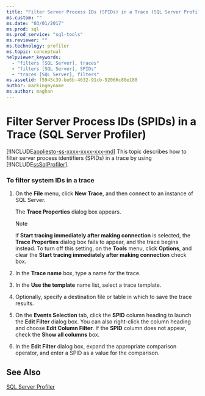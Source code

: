 ```yaml
---
title: "Filter Server Process IDs (SPIDs) in a Trace (SQL Server Profiler) | Microsoft Docs"
ms.custom: ""
ms.date: "03/01/2017"
ms.prod: sql
ms.prod_service: "sql-tools"
ms.reviewer: ""
ms.technology: profiler
ms.topic: conceptual
helpviewer_keywords: 
  - "filters [SQL Server], traces"
  - "filters [SQL Server], SPIDs"
  - "traces [SQL Server], filters"
ms.assetid: f5945c39-be6b-4632-91cb-92066c80e188
author: markingmyname
ms.author: maghan
---
```

# Filter Server Process IDs (SPIDs) in a Trace (SQL Server Profiler)
[!INCLUDE[appliesto-ss-xxxx-xxxx-xxx-md](../../includes/appliesto-ss-xxxx-xxxx-xxx-md.md)]
  This topic describes how to filter server process identifiers (SPIDs) in a trace by using [!INCLUDE[ssSqlProfiler](../../includes/sssqlprofiler-md.md)].  
  
### To filter system IDs in a trace  
  
1.  On the **File** menu, click **New Trace**, and then connect to an instance of SQL Server.  
  
     The **Trace Properties** dialog box appears.  
  
    > [!NOTE]  
    >  if **Start tracing immediately after making connection** is selected, the **Trace Properties** dialog box fails to appear, and the trace begins instead. To turn off this setting, on the **Tools** menu, click **Options**, and clear the **Start tracing immediately after making connection** check box.  
  
2.  In the **Trace name** box, type a name for the trace.  
  
3.  In the **Use the template** name list, select a trace template.  
  
4.  Optionally, specify a destination file or table in which to save the trace results.  
  
5.  On the **Events Selection** tab, click the **SPID** column heading to launch the **Edit Filter** dialog box. You can also right-click the column heading and choose **Edit Column Filter**. If the **SPID** column does not appear, check the **Show all columns** box.  
  
6.  In the **Edit Filter** dialog box, expand the appropriate comparison operator, and enter a SPID as a value for the comparison.  
  
## See Also  
 [SQL Server Profiler](../../tools/sql-server-profiler/sql-server-profiler.md)  
  
  
